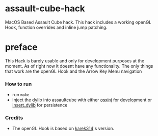 # assault-cube-hack
MacOS Based Assault Cube hack. This hack includes a working openGL Hook, function overrides and inline jump patching.
# preface
This Hack is barely usable and only for development purposes at the moment. As of right now it doesnt have any functionality. The only things that work are the openGL Hook and the Arrow Key Menu navigation
### How to run
- run `make`
- inject the dylib into assaultcube with either [osxinj](https://github.com/scen/osxinj) for development or [insert_dylib](https://github.com/Tyilo/insert_dylib) for persistence


### Credits 
- The openGL Hook is based on [karek314](https://github.com/karek314/macOS-OpenGL-hook)'s version.
